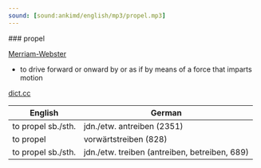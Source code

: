 ```yaml
---
sound: [sound:ankimd/english/mp3/propel.mp3]
---
```


\### propel

[Merriam-Webster](https://www.merriam-webster.com/dictionary/propel)

- to drive forward or onward by or as if by means of a force that imparts motion

[dict.cc](https://www.dict.cc/propel)

| English        | German       |
| -------------- | ------------ |
| to propel sb./sth. | jdn./etw. antreiben (2351) |
| to propel | vorwärtstreiben (828) |
| to propel sb./sth. | jdn./etw. treiben (antreiben, betreiben, 689) |

